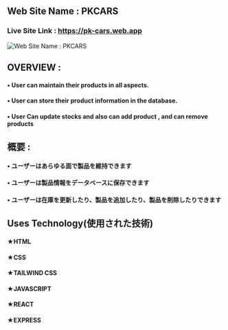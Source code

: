 ## Web Site Name : PKCARS
### Live Site Link : https://pk-cars.web.app

![Web Site Name : PKCARS](https://i.ibb.co/60PtpDb/pk-cars-web-app.png)

## OVERVIEW :
#### • User can maintain their products in all aspects.
#### • User can store their product information in the database.
#### • User Can update stocks and also can add product , and can remove products

## 概要 :
#### • ユーザーはあらゆる面で製品を維持できます
#### • ユーザーは製品情報をデータベースに保存できます
#### • ユーザーは在庫を更新したり、製品を追加したり、製品を削除したりできます

## Uses Technology(使用された技術) 
#### ★HTML
#### ★CSS
#### ★TAILWIND CSS
#### ★JAVASCRIPT
#### ★REACT
#### ★EXPRESS
